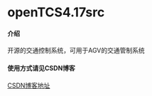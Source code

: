 # openTCS4.17src

#### 介绍
开源的交通控制系统，可用于AGV的交通管制系统

#### 使用方式请见CSDN博客
[CSDN博客地址](https://blog.csdn.net/jielounlee/article/details/104002394)